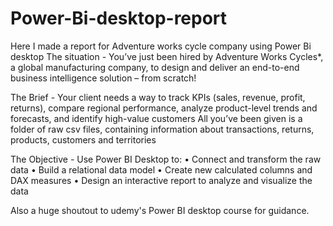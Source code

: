 # Power-Bi-desktop-report
Here I made a report for Adventure works cycle company using Power Bi desktop
The situation - You’ve just been hired by Adventure Works Cycles*, a global manufacturing company, to 
design and deliver an end-to-end business intelligence solution – from scratch!

The Brief - Your client needs a way to track KPIs (sales, revenue, profit, returns), compare regional 
performance, analyze product-level trends and forecasts, and identify high-value customers
All you’ve been given is a folder of raw csv files, containing information about transactions, 
returns, products, customers and territories

The Objective -
Use Power BI Desktop to: 
• Connect and transform the raw data
• Build a relational data model
• Create new calculated columns and DAX measures
• Design an interactive report to analyze and visualize the data


Also a huge shoutout to udemy's Power BI desktop course for guidance.
